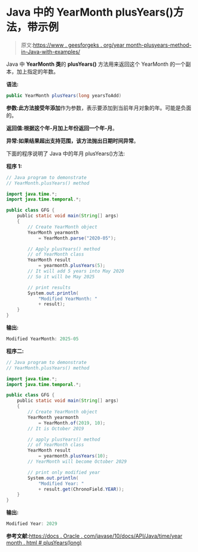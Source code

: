 # Java 中的 YearMonth plusYears()方法，带示例

> 原文:[https://www . geesforgeks . org/year month-plusyears-method-in-Java-with-examples/](https://www.geeksforgeeks.org/yearmonth-plusyears-method-in-java-with-examples/)

Java 中 **YearMonth 类**的 **plusYears()** 方法用来返回这个 YearMonth 的一个副本，加上指定的年数。

**语法:**

```java
public YearMonth plusYears(long yearsToAdd)
```

**参数:**此方法接受**年添加**作为参数，表示要添加到当前年月对象的年。可能是负面的。

**返回值:**根据这个年-月加上年份返回一个**年-月**。

**异常:**如果结果超出支持范围，该方法抛出**日期时间异常**。

下面的程序说明了 Java 中的年月 plusYears()方法:

**程序 1:**

```java
// Java program to demonstrate
// YearMonth.plusYears() method

import java.time.*;
import java.time.temporal.*;

public class GFG {
    public static void main(String[] args)
    {
        // Create YearMonth object
        YearMonth yearmonth
            = YearMonth.parse("2020-05");

        // Apply plusYears() method
        // of YearMonth class
        YearMonth result
            = yearmonth.plusYears(5);
        // It will add 5 years into May 2020
        // So it will be May 2025

        // print results
        System.out.println(
            "Modified YearMonth: "
            + result);
    }
}
```

**输出:**

```java
Modified YearMonth: 2025-05

```

**程序二:**

```java
// Java program to demonstrate
// YearMonth.plusYears() method

import java.time.*;
import java.time.temporal.*;

public class GFG {
    public static void main(String[] args)
    {
        // Create YearMonth object
        YearMonth yearmonth
            = YearMonth.of(2019, 10);
        // It is October 2019

        // apply plusYears() method
        // of YearMonth class
        YearMonth result
            = yearmonth.plusYears(10);
        // YearMonth will become October 2029

        // print only modified year
        System.out.println(
            "Modified Year: "
            + result.get(ChronoField.YEAR));
    }
}
```

**输出:**

```java
Modified Year: 2029

```

**参考文献:**[https://docs . Oracle . com/javase/10/docs/API/Java/time/year month . html # plusYears(long)](https://docs.oracle.com/javase/10/docs/api/java/time/YearMonth.html#plusYears(long))